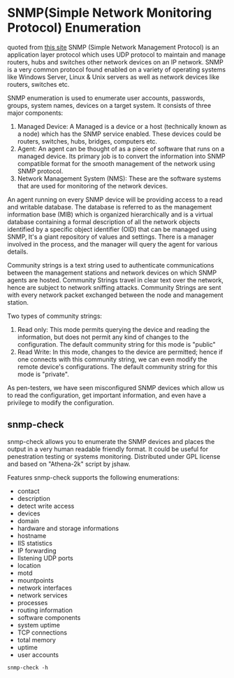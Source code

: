 # SNMP(Simple Network Monitoring Protocol) Enumeration
quoted from [this site](https://www.greycampus.com/opencampus/ethical-hacking/snmp-enumeration)
SNMP (Simple Network Management Protocol) is an application layer protocol which uses UDP protocol to maintain and manage routers, hubs and switches other network devices on an IP network. SNMP is a very common protocol found enabled on a variety of operating systems like Windows Server, Linux & Unix servers as well as network devices like routers, switches etc.

SNMP enumeration is used to enumerate user accounts, passwords, groups, system names, devices on a target system.
It consists of three major components:
1. Managed Device: A Managed is a device or a host (technically known as a node) which has the SNMP service enabled. These devices could be routers, switches, hubs, bridges, computers etc.
2. Agent: An agent can be thought of as a piece of software that runs on a managed device. Its primary job is to convert the information into SNMP compatible format for the smooth management of the network using SNMP protocol.
3. Network Management System (NMS): These are the software systems that are used for monitoring of the network devices.

An agent running on every SNMP device will be providing access to a read and writable database. The database is referred to as the management information base (MIB) which is organized hierarchically and is a virtual database containing a formal description of all the network objects identified by a specific object identifier (OID) that can be managed using SNMP, It's a giant repository of values and settings. There is a manager involved in the process, and the manager will query the agent for various details.

Community strings is a text string used to authenticate communications between the management stations and network devices on which SNMP agents are hosted. Community Strings travel in clear text over the network, hence are subject to network sniffing attacks. Community Strings are sent with every network packet exchanged between the node and management station.

Two types of community strings:
1. Read only: This mode permits querying the device and reading the information, but does not permit any kind of changes to the configuration. The default community string for this mode is "public"
2. Read Write: In this mode, changes to the device are permitted; hence if one connects with this community string, we can even modify the remote device's configurations. The default community string for this mode is "private".

As pen-testers, we have seen misconfigured SNMP devices which allow us to read the configuration, get important information, and even have a privilege to modify the configuration.

## snmp-check
snmp-check allows you to enumerate the SNMP devices and places the output in a very human readable friendly format. It could be useful for penestration testing or systems monitoring. Distributed under GPL license and based on "Athena-2k" script by jshaw.

Features
snmp-check supports the following enumerations:
- contact
- description
- detect write access
- devices
- domain
- hardware and storage informations
- hostname
- IIS statistics
- IP forwarding
- llstening UDP ports
- location
- motd
- mountpoints
- network interfaces
- network services
- processes
- routing information
- software components
- system uptime
- TCP connections
- total memory
- uptime
- user accounts

`snmp-check -h`
<!--stackedit_data:
eyJoaXN0b3J5IjpbLTE5MDEyMDIwNTcsLTg1MjM0NTc1NiwtMj
A5MjY2NjczNyw4NDgxMDAyMTQsMTk3MDgzNzYzNywtMTI1NTA0
MTY4XX0=
-->
